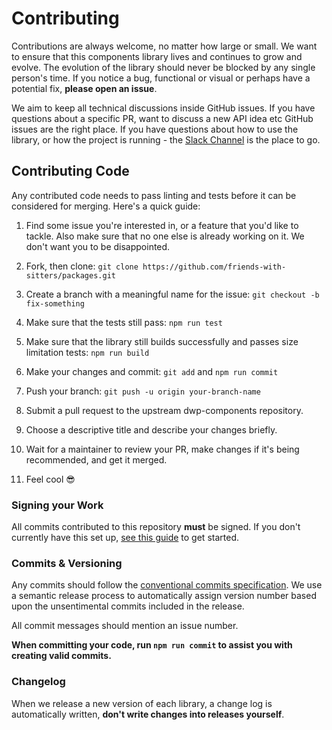 # Contributing
Contributions are always welcome, no matter how large or small. We want to ensure that this components library lives and continues to grow and evolve. The evolution of the library should never be blocked by any single person's time. If you notice a bug, functional or visual or perhaps have a potential fix, **please open an issue**.

We aim to keep all technical discussions inside GitHub issues. If you have questions about a specific PR, want to discuss a new API idea etc GitHub issues are the right place. If you have questions about how to use the library, or how the project is running - the [Slack Channel](#) is the place to go.

## Contributing Code
Any contributed code needs to pass linting and tests before it can be considered for merging. Here's a quick guide:

1. Find some issue you're interested in, or a feature that you'd like to tackle. Also make sure that no one else is already working on it. We don't want you to be disappointed.

1. Fork, then clone: `git clone https://github.com/friends-with-sitters/packages.git`

1. Create a branch with a meaningful name for the issue: `git checkout -b fix-something`

1. Make sure that the tests still pass: `npm run test`

1. Make sure that the library still builds successfully and passes size limitation tests: `npm run build`

1. Make your changes and commit: `git add` and `npm run commit`

1. Push your branch: `git push -u origin your-branch-name`

1. Submit a pull request to the upstream dwp-components repository.

1. Choose a descriptive title and describe your changes briefly.

1. Wait for a maintainer to review your PR, make changes if it's being recommended, and get it merged.

1. Feel cool 😎

### Signing your Work
All commits contributed to this repository **must** be signed. If you don't currently have this set up, [see this guide](https://git-scm.com/book/en/v2/Git-Tools-Signing-Your-Work) to get started.

### Commits & Versioning
Any commits should follow the [conventional commits specification](TODO). We use a semantic release process to automatically assign version number based upon the unsentimental commits included in the release.

All commit messages should mention an issue number.

**When committing your code, run `npm run commit` to assist you with creating valid commits.**

### Changelog
When we release a new version of each library, a change log is automatically written, **don't write changes into releases yourself**.
